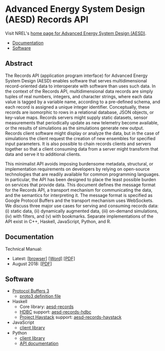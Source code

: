 Advanced Energy System Design (AESD) Records API
================================================


Visit NREL's [home page for Advanced Energy System Design (AESD)](https://www.nrel.gov/technical-assistance/advanced-energy-systems-design.html).

*   [Documentation](#documentation)
*   [Software](#software)


Abstract
--------

The Records API (application program interface) for Advanced Energy System Design (AESD) enables software that serves multidimensional record-oriented data to interoperate with software than uses such data. In the context of the Records API, multidimensional data records are simply tuples of real numbers, integers, and character strings, where each data value is tagged by a variable name, according to a pre-defined schema, and each record is assigned a unique integer identifier. Conceptually, these records are isomorphic to rows in a relational database, JSON objects, or key-value maps. Records servers might supply static datasets, sensor measurements that periodically update as new telemetry become available, or the results of simulations as the simulations generate new output. Records client software might display or analyze the data, but in the case of simulations the client request the creation of new ensembles for specified input parameters. It is also possible to chain records clients and servers together so that a client consuming data from a server might transform that data and serve it to additional clients.

This minimalist API avoids imposing burdensome metadata, structural, or implementation requirements on developers by relying on open-source technologies that are readily available for common programming languages. In particular, the API has been designed to place the least possible burden on services that provide data. This document defines the message format for the Records API, a transport mechanism for communicating the data, and the semantics for interpreting it. The message format is specified as Google Protocol Buffers and the transport mechanism uses WebSockets.  We discuss three major use cases for serving and consuming records data: (i) static data, (ii) dynamically augmented data, (iii) on-demand simulations, (iv) with filters, and (v) with bookmarks.  Separate implementations of the API exist in C++, Haskell, JavaScript, Python, and R.

Documentation
-------------

Technical Manual:
*   Latest: [[browser]](https://nrel.github.io/AESD/aesd-manual.html) [[Word]](https://nrel.github.io/AESD/aesd-manual.docx) [[PDF]](https://nrel.github.io/AESD/aesd-manual.pdf)
*   August 2018: [[PDF]](https://www.nrel.gov/docs/fy2018osti/68924.pdf)


Software
--------

*   [Protocol Buffers 3](https://developers.google.com/protocol-buffers/docs/proto3)
    *   [proto3 definition file](doc-src/aesd_records_4.proto)
*   Haskell
    *   Core library: [aesd-records](libs/Haskell/records/)
    *   [HDBC](http://hackage.haskell.org/package/HDBC) support: [aesd-records-hdbc](libs/Haskell/records-hdbc/)
    *   [Project Haystack](https://project-haystack.org/) support: [aesd-records-haystack](libs/Haskell/records-haystack/)
*   JavaScript
    *   [client library](libs/JavaScript/)
*   Python
    *   [client library](libs/Python/)
    *   [API documentation](https://github.com/NREL/AESD/python/index.html)
